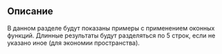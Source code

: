 ## Описание
В данном разделе будут показаны примеры с применением оконных функций. Длинные результаты будут разделяться по 5 строк, если не указано иное (для экономии пространства).